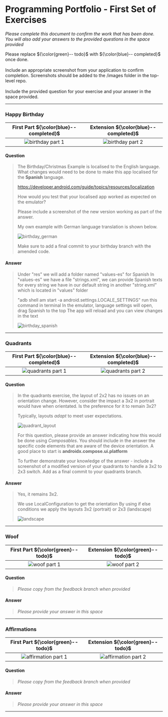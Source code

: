 # Programming Portfolio - First Set of Exercises

*Please complete this document to confirm the work that has been done. You will also add your answers to the provided 
questions in the space provided*

Please replace ${\color{green}-- todo}$ with ${\color{blue}-- completed}$ once done.\
\
Include an appropriate screenshot from your application to confirm completion. Screenshots should be added to 
the /images folder in the top-level repo.\
\
Include the provided question for your exercise and your answer in the space provided.

---

### Happy Birthday ###

|   **First Part ${\color{blue}-- completed}$**    |    **Extension ${\color{blue}-- completed}$**    |
|:--------------------------------------------:|:--------------------------------------------:|
| ![birthday part 1](./image/birthday.png) | ![birthday part 2](./image/christmas.png) |


#### Question ####
> The Birthday/Christmas Example is localised to the English language. What changes would need to be done 
> to make this app localised for the **Spanish** language.
> 
> https://developer.android.com/guide/topics/resources/localization 
> 
> How would you test that your localised app worked as expected on the emulator? 
>
> Please include a screenshot of the new version working as part of the answer. 
> 
> My own example with German language translation is shown below. 
> 
>  ![birthday_german](image/christmas_german.png)
> 
> Make sure to add a final commit to your birthday branch with the amended code.


#### Answer ####
> Under "res" we will add a folder named "values-es" for Spanish
> In "values-es" we have a file "strings.xml", we can provide Spanish texts for every string we have in our default string in another "string.xml" which is located in "values" folder
> 
> "adb shell am start -a android.settings.LOCALE_SETTINGS" run this command in terminal
> In the emulator, language settings will open, drag Spanish to the top
> The app will reload and you can view changes in the text
> 
> 
>  ![birthday_spanish](image/christmas_spanish.png)

---
### Quadrants ###

|    **First Part ${\color{blue}-- completed}$**    |    **Extension ${\color{blue}-- completed}$**     |
|:---------------------------------------------:|:---------------------------------------------:|
| ![quadrants part 1](./image/quadrant.png) | ![quadrants part 2](./image/flags.png) |


#### Question ####
> In the quadrants exercise, the layout of 2x2 has no issues on an orientation change. 
> However, consider the impact a 3x2 in portrait would have when orientated. 
> Is the preference for it to remain 3x2?
> 
> Typically, layouts *adapt* to meet user expectations. 
> 
>  ![quadrant_layout](image/quadrant_layout.png)
>  
> For this question, please provide an answer indicating how this would be done using *Composables*.
> You should include in the answer the specific code elements that are aware of the device orientation.
> A good place to start is **androidx.compose.ui.platform**
> 
> To further demonstrate your knowledge of the answer - include a screenshot of a modified version
> of your quadrants to handle a 3x2 to 2x3 switch. Add as a final commit to your quadrants branch.
> 

#### Answer ####
> Yes, it remains 3x2.
> 
> We use LocalConfiguration to get the orientation
> By using if else conditions we apply the layouts 3x2 (portrait) or 2x3 (landscape)
> 
>  ![landscape](image/landscape.png)

---

### Woof ###

| **First Part ${\color{green}-- todo}$**  |  **Extension ${\color{green}-- todo}$**  |
|:----------------------------------------:|:----------------------------------------:|
| ![woof part 1](./images/placeholder.jpg) | ![woof part 2](./images/placeholder.jpg) |


#### Question ####
> *Please copy from the feedback branch when provided*
>  
>  
>  

#### Answer ####
> *Please provide your answer in this space*
> 
> 
> 
> 

---

### Affirmations ###

|     **First Part ${\color{green}-- todo}$**     |     **Extension ${\color{green}-- todo}$**      |
|:-----------------------------------------------:|:-----------------------------------------------:|
| ![affirmation part 1](./images/placeholder.jpg) | ![affirmation part 2](./images/placeholder.jpg) |


#### Question ####
> *Please copy from the feedback branch when provided*
>  
>  
>  

#### Answer ####
> *Please provide your answer in this space*
> 
> 
> 
> 

---

